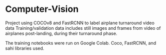 # Computer-Vision
Project using COCOv8 and FastRCNN to label airplane turnaround video data
Training/validation data includes still images and frames from video of airplanes post-landing, during their turnaround phase. 

The training notebooks were run on Google Colab. Coco, FastRCNN, and sahi libraries used. 

